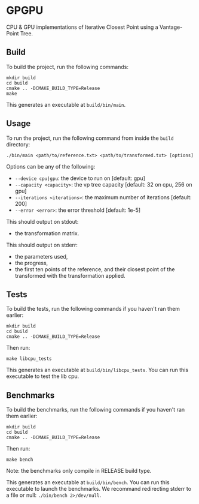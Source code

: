 # GPGPU

CPU & GPU implementations of Iterative Closest Point using a Vantage-Point Tree.

## Build

To build the project, run the following commands:
```
mkdir build
cd build
cmake .. -DCMAKE_BUILD_TYPE=Release
make
```

This generates an executable at `build/bin/main`.

## Usage

To run the project, run the following command from inside the `build` directory:
```
./bin/main <path/to/reference.txt> <path/to/transformed.txt> [options]
```

Options can be any of the following:

- `--device cpu|gpu`: the device to run on [default: gpu]
- `--capacity <capacity>`: the vp tree capacity [default: 32 on cpu, 256 on gpu]
- `--iterations <iterations>`: the maximum number of iterations [default: 200]
- `--error <error>`: the error threshold [default: 1e-5]

This should output on stdout:
- the transformation matrix.

This should output on stderr:

- the parameters used,
- the progress,
- the first ten points of the reference, and their closest point of the transformed with the transformation applied.

## Tests

To build the tests, run the following commands if you haven't ran them earlier:
```
mkdir build
cd build
cmake .. -DCMAKE_BUILD_TYPE=Release
```
Then run:
```
make libcpu_tests
```

This generates an executable at `build/bin/libcpu_tests`. You can run this executable to test the lib cpu.

## Benchmarks

To build the benchmarks, run the following commands if you haven't ran them earlier:
```
mkdir build
cd build
cmake .. -DCMAKE_BUILD_TYPE=Release
```
Then run:
```
make bench
```

Note: the benchmarks only compile in RELEASE build type.

This generates an executable at `build/bin/bench`. You can run this executable to launch the benchmarks.
We recommand redirecting stderr to a file or null: `./bin/bench 2>/dev/null`.
